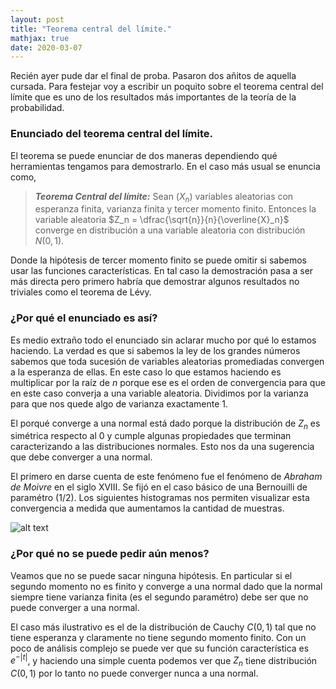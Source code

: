 ```yaml
---
layout: post
title: "Teorema central del límite."
mathjax: true
date: 2020-03-07
---
```



Recién ayer pude dar el final de proba. Pasaron dos añitos de aquella cursada. Para festejar voy a escribir un poquito sobre el teorema central del límite que es uno de los resultados más importantes de la teoría de la probabilidad.

### Enunciado del teorema central del límite.

El teorema se puede enunciar de dos maneras dependiendo qué herramientas tengamos para demostrarlo. En el caso más usual se enuncia como,
> ***Teorema Central del límite:*** Sean $(X_n)$ variables aleatorias con esperanza finita, varianza finita y tercer momento finito. Entonces la variable aleatoria $Z_n = \dfrac{\sqrt{n}}{n}{\overline{X}_n}$ converge en distribución a una variable aleatoria con distribución $N(0,1)$.

Donde la hipótesis de tercer momento finito se puede omitir si sabemos usar las funciones características. En tal caso la demostración pasa a ser más directa pero primero habría que demostrar algunos resultados no triviales como el teorema de Lévy. 

### ¿Por qué el enunciado es así?
Es medio extraño todo el enunciado sin aclarar mucho por qué lo estamos haciendo. La verdad es que si sabemos la ley de los grandes números sabemos que toda sucesión de variables aleatorias promediadas convergen a la esperanza de ellas. En este caso lo que estamos haciendo es multiplicar por la raíz de $n$ porque ese es el orden de convergencia para que en este caso converja a una variable aleatoria. Dividimos por la varianza para que nos quede algo de varianza exactamente $1$. 

El porqué converge a una normal está dado porque la distribución de $Z_n$ es simétrica respecto al $0$ y cumple algunas propiedades que terminan caracterizando a las distribuciones normales. Esto nos da una sugerencia que debe converger a una normal.

El primero en darse cuenta de este fenómeno fue el fenómeno de _Abraham de Moivre_ en el siglo XVIII. Se fijó en el caso básico de una Bernouilli de paramétro $(1/2)$. Los siguientes histogramas nos permiten visualizar esta convergencia a medida que aumentamos la cantidad de muestras.

![alt text](https://i.stack.imgur.com/wPGzI.png "Logo Title Text 1")

### ¿Por qué no se puede pedir aún menos?
Veamos que no se puede sacar ninguna hipótesis. En particular si el segundo momento no es finito y converge a una normal dado que la normal siempre tiene varianza finita (es el segundo paramétro) debe ser que no puede converger a una normal.

El caso más ilustrativo es el de la distribución de Cauchy $C(0,1)$ tal que no tiene esperanza y claramente no tiene segundo momento finito. Con un poco de análisis complejo se puede ver que su función característica es $e^{-|t|}$, y haciendo una simple cuenta podemos ver que $Z_n$ tiene distribución $C(0,1)$ por lo tanto no puede converger nunca a una normal.
